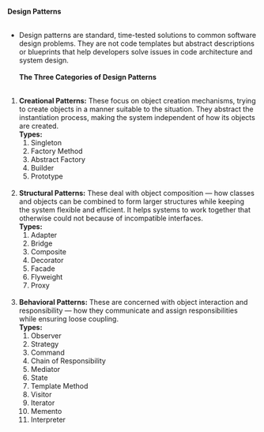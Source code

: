 **Design Patterns**<br><br>
* Design patterns are standard, time-tested solutions to common software design problems. They are not code templates but abstract descriptions or blueprints that help developers solve issues in code architecture and system design.<br><br>
**The Three Categories of Design Patterns**<br><br>
1. __Creational Patterns:__ These focus on object creation mechanisms, trying to create objects in a manner suitable to the situation. They abstract the instantiation process, making the system independent of how its objects are created.<br>
    __Types:__<br>
    1. Singleton
    2. Factory Method
    3. Abstract Factory
    4. Builder
    5. Prototype<br><br>
2. __Structural Patterns:__ These deal with object composition — how classes and objects can be combined to form larger structures while keeping the system flexible and efficient. It helps systems to work together that otherwise could not because of incompatible interfaces.<br>
    __Types:__<br>
    1. Adapter
    2. Bridge
    3. Composite
    4. Decorator
    5. Facade
    6. Flyweight
    7. Proxy<br><br>
3. __Behavioral Patterns:__ These are concerned with object interaction and responsibility — how they communicate and assign responsibilities while ensuring loose coupling.<br>
    __Types:__
    1. Observer
    2. Strategy
    3. Command
    4. Chain of Responsibility
    5. Mediator
    6. State
    7. Template Method
    8. Visitor
    9. Iterator
    10. Memento
    11. Interpreter<br><br>